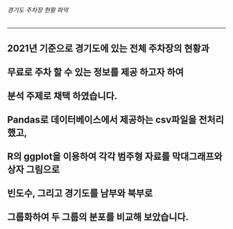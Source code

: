 ###### 경기도 주차장 현황 파악
------------------------------------------------
2021년 기준으로 경기도에 있는 전체 주차장의 현황과
<br><br>
무료로 주차 할 수 있는 정보를 제공 하고자 하여
<br><br>
분석 주제로 채택 하였습니다.
<br><br>
Pandas로 데이터베이스에서 제공하는 csv파일을 전처리 했고,
<br><br>
R의 ggplot을 이용하여 각각 범주형 자료를 막대그래프와 상자 그림으로
<br><br>
빈도수, 그리고 경기도를 남부와 북부로
<br><br>
그룹화하여 두 그룹의 분포를 비교해 보았습니다.
------------------------------------------------
